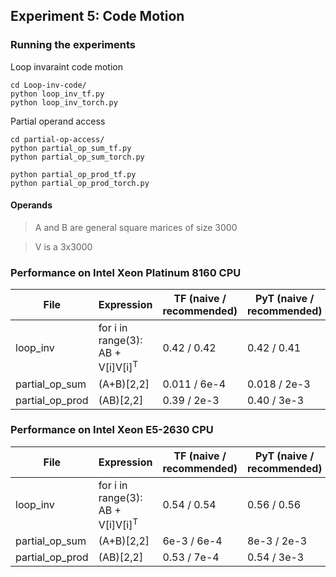 ## Experiment 5: Code Motion

### Running the experiments

Loop invaraint code motion
```
cd Loop-inv-code/
python loop_inv_tf.py
python loop_inv_torch.py
```

Partial operand access
```
cd partial-op-access/
python partial_op_sum_tf.py
python partial_op_sum_torch.py

python partial_op_prod_tf.py
python partial_op_prod_torch.py
```
#### Operands

> A and B are general square marices of size 3000

> V is a 3x3000


### Performance on Intel Xeon Platinum 8160 CPU

|File | Expression    | TF (naive / recommended)  | PyT (naive / recommended)|
|-----|---------------|---------------------------|--------------|
|loop_inv| for i in range(3): AB + V[i]V[i]<sup>T</sup>  |0.42 / 0.42 |0.42 / 0.41|
|partial_op_sum|(A+B)[2,2] | 0.011 / 6e-4| 0.018 / 2e-3| 
|partial_op_prod|(AB)[2,2] | 0.39 / 2e-3| 0.40 / 3e-3|  


### Performance on Intel Xeon E5-2630 CPU

|File | Expression    | TF (naive / recommended)  | PyT (naive / recommended)|
|-----|---------------|---------------------------|--------------|
|loop_inv| for i in range(3): AB + V[i]V[i]<sup>T</sup>  |0.54 / 0.54 |0.56 / 0.56|
|partial_op_sum|(A+B)[2,2] | 6e-3 / 6e-4| 8e-3 / 2e-3| 
|partial_op_prod|(AB)[2,2] | 0.53 / 7e-4| 0.54 / 3e-3|  
